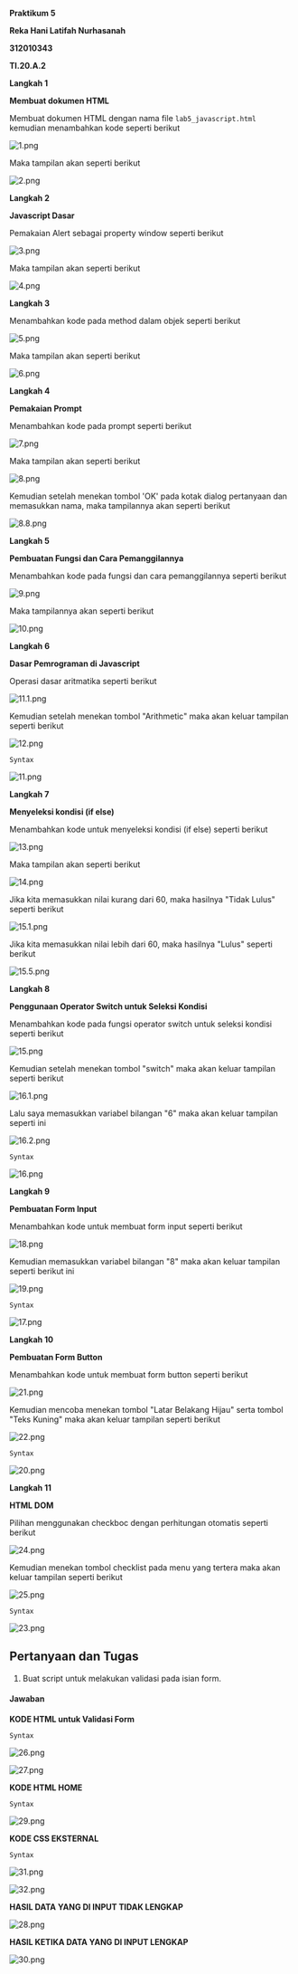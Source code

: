 **Praktikum 5**

**Reka Hani Latifah Nurhasanah**

**312010343**

**TI.20.A.2**

**Langkah 1**

**Membuat dokumen HTML**

Membuat dokumen HTML dengan nama file `lab5_javascript.html` kemudian menambahkan kode seperti berikut

![1.png](img/1.png)

Maka tampilan akan seperti berikut

![2.png](img/2.png)

**Langkah 2**

**Javascript Dasar**

Pemakaian Alert sebagai property window seperti berikut

![3.png](img/3.png)

Maka tampilan akan seperti berikut

![4.png](img/4.png)

**Langkah 3**

Menambahkan kode pada method dalam objek seperti berikut

![5.png](img/5.png)

Maka tampilan akan seperti berikut

![6.png](img/6.png)

**Langkah 4**

**Pemakaian Prompt**

Menambahkan kode pada prompt seperti berikut

![7.png](img/7.png)

Maka tampilan akan seperti berikut

![8.png](img/8.png)

Kemudian setelah menekan tombol 'OK' pada kotak dialog pertanyaan dan memasukkan nama, maka tampilannya akan seperti berikut

![8.8.png](img/8.8.png)

**Langkah 5**

**Pembuatan Fungsi dan Cara Pemanggilannya**

Menambahkan kode pada fungsi dan cara pemanggilannya seperti berikut

![9.png](img/9.png)

Maka tampilannya akan seperti berikut

![10.png](img/10.png)

**Langkah 6**

**Dasar Pemrograman di Javascript**

Operasi dasar aritmatika seperti berikut

![11.1.png](img/11.1.png)

Kemudian setelah menekan tombol "Arithmetic" maka akan keluar tampilan seperti berikut

![12.png](img/12.png)

`Syntax`

![11.png](img/11.png)

**Langkah 7**

**Menyeleksi kondisi (if else)**

Menambahkan kode untuk menyeleksi kondisi (if else) seperti berikut

![13.png](img/13.png)

Maka tampilan akan seperti berikut

![14.png](img/14.png)

Jika kita memasukkan nilai kurang dari 60, maka hasilnya "Tidak Lulus" seperti berikut

![15.1.png](img/15.1.png)

Jika kita memasukkan nilai lebih dari 60, maka hasilnya "Lulus" seperti berikut

![15.5.png](img/15.5.png)

**Langkah 8**

**Penggunaan Operator Switch untuk Seleksi Kondisi**

Menambahkan kode pada fungsi operator switch untuk seleksi kondisi seperti berikut

![15.png](img/15.png)

Kemudian setelah menekan tombol "switch" maka akan keluar tampilan seperti berikut

![16.1.png](img/16.1.png)

Lalu saya memasukkan variabel bilangan "6" maka akan keluar tampilan seperti ini

![16.2.png](img/16.2.png)

`Syntax`

![16.png](img/16.png)

**Langkah 9**

**Pembuatan Form Input**

Menambahkan kode untuk membuat form input seperti berikut

![18.png](img/18.png)

Kemudian memasukkan variabel bilangan "8" maka akan keluar tampilan seperti berikut ini

![19.png](img/19.png)

`Syntax`

![17.png](img/17.png)

**Langkah 10**

**Pembuatan Form Button**

Menambahkan kode untuk membuat form button seperti berikut

![21.png](img/21.png)

Kemudian mencoba menekan tombol "Latar Belakang Hijau" serta tombol "Teks Kuning" maka akan keluar tampilan seperti berikut

![22.png](img/22.png)

`Syntax`

![20.png](img/20.png)

**Langkah 11**

**HTML DOM**

Pilihan menggunakan checkboc dengan perhitungan otomatis seperti berikut

![24.png](img/24.png)

Kemudian menekan tombol checklist pada menu yang tertera maka akan keluar tampilan seperti berikut

![25.png](img/25.png)

`Syntax`

![23.png](img/23.png)

## Pertanyaan dan Tugas

1. Buat script untuk melakukan validasi pada isian form.

#### Jawaban

**KODE HTML untuk Validasi Form**

`Syntax`

![26.png](img/26.png)

![27.png](img/27.png)

**KODE HTML HOME**

`Syntax`

![29.png](img/29.png)

**KODE CSS EKSTERNAL**

`Syntax`

![31.png](img/31.png)

![32.png](img/32.png)

**HASIL DATA YANG DI INPUT TIDAK LENGKAP**

![28.png](img/28.png)

**HASIL KETIKA DATA YANG DI INPUT LENGKAP**

![30.png](img/30.png)